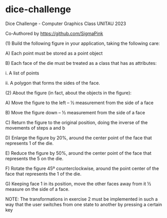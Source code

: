 # dice-challenge
Dice Challenge - Computer Graphics Class UNITAU 2023

Co-Authored by https://github.com/SigmaPink

(1) Build the following figure in your application, taking the following care:

A) Each point must be stored as a point object

B) Each face of the die must be treated as a class that has as attributes:

i. A list of points

ii. A polygon that forms the sides of the face.

(2) About the figure (in fact, about the objects in the figure):

A) Move the figure to the left – ½ measurement from the side of a face

B) Move the figure down – ½ measurement from the side of a face

C) Return the figure to the original position, doing the inverse of the
movements of steps a and b

D) Enlarge the figure by 20%, around the center point of the face that
represents 1 of the die.

E) Reduce the figure by 50%, around the center point of the face that
represents the 5 on the die.

F) Rotate the figure 45º counterclockwise, around the point
center of the face that represents the 1 of the die.

G) Keeping face 1 in its position, move the other faces away from it ½ measure
on the side of a face.

NOTE: The transformations in exercise 2 must be implemented in such a way that the
user switches from one state to another by pressing a certain key

